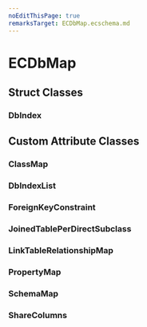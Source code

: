 ```yaml
---
noEditThisPage: true
remarksTarget: ECDbMap.ecschema.md
---
```


# ECDbMap

## Struct  Classes

### DbIndex

## Custom  Attribute  Classes

### ClassMap

### DbIndexList

### ForeignKeyConstraint

### JoinedTablePerDirectSubclass

### LinkTableRelationshipMap

### PropertyMap

### SchemaMap

### ShareColumns

